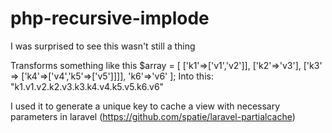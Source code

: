 # php-recursive-implode
I was surprised to see this wasn't still a thing

Transforms something like this
$array = [
  ['k1'=>['v1','v2']],
  ['k2'=>'v3'], 
  ['k3' => ['k4'=>['v4','k5'=>['v5']]]], 
  'k6'=>'v6'
];
Into this:
"k1.v1.v2.k2.v3.k3.k4.v4.k5.v5.k6.v6"

I used it to generate a unique key to cache a view with necessary parameters in laravel (https://github.com/spatie/laravel-partialcache)
